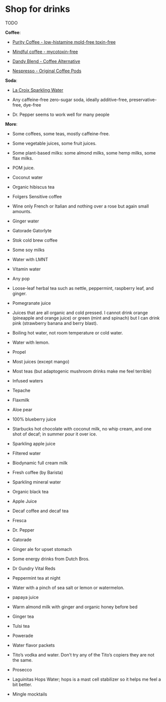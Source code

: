 # Shop for drinks

TODO


**Coffee**:

* [Purity Coffee - low-histamine mold-free toxin-free](https://puritycoffee.com/)

* [Mindful coffee - mycotoxin-free](https://mindfulcoffee.co.uk/)

* [Dandy Blend - Coffee Alternative](https://dandyblend.com/product/dandy-blend-coffee-alternative/)

* [Nespresso - Original Coffee Pods](https://www.nespresso.com/us/en/original-coffee-pods)

**Soda**:

* [La Croix Sparkling Water](https://www.lacroixwater.com/)

* Any caffeine-free zero-sugar soda, ideally additive-free, preservative-free, dye-free

* Dr. Pepper seems to work well for many people

**More**:

* Some coffees, some teas, mostly caffeine-free.
  
* Some vegetable juices, some fruit juices.

* Some plant-based milks: some almond milks, some hemp milks, some flax milks.

* POM juice. 

* Coconut water

* Organic hibiscus tea

* Folgers Sensitive coffee

* Wine only French or Italian and nothing over a rose but again small amounts.

* Ginger water

* Gatorade Gatorlyte

* Stok cold brew coffee

* Some soy milks

* Water with LMNT
  
* Vitamin water

* Any pop

* Loose-leaf herbal tea such as nettle, peppermint, raspberry leaf, and ginger.

* Pomegranate juice

* Juices that are all organic and cold pressed. I cannot drink orange (pineapple and orange juice) or green (mint and spinach) but I can drink pink (strawberry banana and berry blast).

* Boiling hot water, not room temperature or cold water.

* Water with lemon. 

* Propel

* Most juices (except mango)
  
* Most teas (but adaptogenic mushroom drinks make me feel terrible)

* Infused waters

* Tepache

* Flaxmilk

* Aloe pear

* 100% blueberry juice

* Starbucks hot chocolate with coconut milk, no whip cream, and one shot of decaf; in summer pour it over ice.

* Sparkling apple juice

* Filtered water

* Biodynamic full cream milk

* Fresh coffee (by Barista)

* Sparkling mineral water

* Organic black tea

* Apple Juice

* Decaf coffee and decaf tea

* Fresca

* Dr. Pepper

* Gatorade

* Ginger ale for upset stomach

* Some energy drinks from Dutch Bros.

* Dr Gundry Vital Reds

* Peppermint tea at night

* Water with a pinch of sea salt or lemon or watermelon.
  
* papaya juice

* Warm almond milk with ginger and organic honey before bed
  
* Ginger tea

* Tulsi tea
  
* Powerade

* Water flavor packets

* Tito’s vodka and water. Don’t try any of the Tito’s copiers they are not the same.
 
* Prosecco
  
* Laguinitas Hops Water; hops is a mast cell stabilizer so it helps me feel a bit better.
  
* Mingle mocktails
